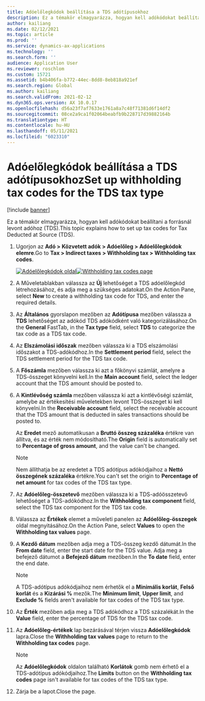 ```yaml
---
title: Adóelőlegkódok beállítása a TDS adótípusokhoz
description: Ez a témakör elmagyarázza, hogyan kell adókódokat beállítani a forrásnál levont adóhoz (TDS).
author: kailiang
ms.date: 02/12/2021
ms.topic: article
ms.prod: ''
ms.service: dynamics-ax-applications
ms.technology: ''
ms.search.form: ''
audience: Application User
ms.reviewer: roschlom
ms.custom: 15721
ms.assetid: b4b406fa-b772-44ec-8dd8-8eb818a921ef
ms.search.region: Global
ms.author: kailiang
ms.search.validFrom: 2021-02-12
ms.dyn365.ops.version: AX 10.0.17
ms.openlocfilehash: d56a23f7af7633e1761a8a7c48f71381d6f14df2
ms.sourcegitcommit: 08ce2a9ca1f02064beabfb9b228717d39882164b
ms.translationtype: HT
ms.contentlocale: hu-HU
ms.lasthandoff: 05/11/2021
ms.locfileid: "6023310"
---
```

# <a name="set-up-withholding-tax-codes-for-the-tds-tax-type"></a><span data-ttu-id="5e04a-103">Adóelőlegkódok beállítása a TDS adótípusokhoz</span><span class="sxs-lookup"><span data-stu-id="5e04a-103">Set up withholding tax codes for the TDS tax type</span></span>

[!include [banner](../includes/banner.md)]

<span data-ttu-id="5e04a-104">Ez a témakör elmagyarázza, hogyan kell adókódokat beállítani a forrásnál levont adóhoz (TDS).</span><span class="sxs-lookup"><span data-stu-id="5e04a-104">This topic explains how to set up tax codes for Tax Deducted at Source (TDS).</span></span>

1. <span data-ttu-id="5e04a-105">Ugorjon az **Adó \> Közvetett adók \> Adóelőleg \> Adóelőlegkódok elemre**.</span><span class="sxs-lookup"><span data-stu-id="5e04a-105">Go to **Tax \> Indirect taxes \> Withholding tax \> Withholding tax codes**.</span></span>

    <span data-ttu-id="5e04a-106">[![Adóelőlegkódok oldal](./media/apac-ind-TDS-17.png)](./media/apac-ind-TDS-17.png)</span><span class="sxs-lookup"><span data-stu-id="5e04a-106">[![Withholding tax codes page](./media/apac-ind-TDS-17.png)](./media/apac-ind-TDS-17.png)</span></span>

2. <span data-ttu-id="5e04a-107">A Műveletablakban válassza az **Új** lehetőséget a TDS adóelőlegkód létrehozásához, és adja meg a szükséges adatokat.</span><span class="sxs-lookup"><span data-stu-id="5e04a-107">On the Action Pane, select **New** to create a withholding tax code for TDS, and enter the required details.</span></span>
3. <span data-ttu-id="5e04a-108">Az **Általános** gyorslapon mezőben az **Adótípusa** mezőben válassza a **TDS** lehetőséget az adókód TDS adókódként való kategorizálásához.</span><span class="sxs-lookup"><span data-stu-id="5e04a-108">On the **General** FastTab, in the **Tax type** field, select **TDS** to categorize the tax code as a TDS tax code.</span></span>
4. <span data-ttu-id="5e04a-109">Az **Elszámolási időszak** mezőben válassza ki a TDS elszámolási időszakot a TDS-adókódhoz.</span><span class="sxs-lookup"><span data-stu-id="5e04a-109">In the **Settlement period** field, select the TDS settlement period for the TDS tax code.</span></span>
5. <span data-ttu-id="5e04a-110">A **Főszámla** mezőben válassza ki azt a főkönyvi számlát, amelyre a TDS-összeget könyvelni kell.</span><span class="sxs-lookup"><span data-stu-id="5e04a-110">In the **Main account** field, select the ledger account that the TDS amount should be posted to.</span></span>
6. <span data-ttu-id="5e04a-111">A **Kintlévőség számla** mezőben válassza ki azt a kintlévőségi számlát, amelybe az értékesítési műveletekben levont TDS-összeget ki kell könyvelni.</span><span class="sxs-lookup"><span data-stu-id="5e04a-111">In the **Receivable account** field, select the receivable account that the TDS amount that is deducted in sales transactions should be posted to.</span></span>

    <span data-ttu-id="5e04a-112">Az **Eredet** mező automatikusan a **Bruttó összeg százaléka** értékre van állítva, és az érték nem módosítható.</span><span class="sxs-lookup"><span data-stu-id="5e04a-112">The **Origin** field is automatically set to **Percentage of gross amount**, and the value can't be changed.</span></span>

    > [!NOTE]
    > <span data-ttu-id="5e04a-113">Nem állíthatja be az eredetet a TDS adótípus adókódjaihoz a **Nettó összegének százaléka** értékre.</span><span class="sxs-lookup"><span data-stu-id="5e04a-113">You can't set the origin to **Percentage of net amount** for tax codes of the TDS tax type.</span></span>

7. <span data-ttu-id="5e04a-114">Az **Adóelőleg-összetevő** mezőben válassza ki a TDS-adóösszetevő lehetőséget a TDS-adókódhoz.</span><span class="sxs-lookup"><span data-stu-id="5e04a-114">In the **Withholding tax component** field, select the TDS tax component for the TDS tax code.</span></span>
8. <span data-ttu-id="5e04a-115">Válassza az **Értékek** elemet a műveleti panelen az **Adóelőleg-összegek** oldal megnyitásához.</span><span class="sxs-lookup"><span data-stu-id="5e04a-115">On the Action Pane, select **Values** to open the **Withholding tax values** page.</span></span>
9. <span data-ttu-id="5e04a-116">A **Kezdő dátum** mezőben adja meg a TDS-összeg kezdő dátumát.</span><span class="sxs-lookup"><span data-stu-id="5e04a-116">In the **From date** field, enter the start date for the TDS value.</span></span> <span data-ttu-id="5e04a-117">Adja meg a befejező dátumot a **Befejező dátum** mezőben.</span><span class="sxs-lookup"><span data-stu-id="5e04a-117">In the **To date** field, enter the end date.</span></span>

    > [!NOTE]
    > <span data-ttu-id="5e04a-118">A TDS-adótípus adókódjaihoz nem érhetők el a **Minimális korlát**, **Felső korlát** és a **Kizárási %** mezők.</span><span class="sxs-lookup"><span data-stu-id="5e04a-118">The **Minimum limit**, **Upper limit**, and **Exclude %** fields aren't available for tax codes of the TDS tax type.</span></span>

10. <span data-ttu-id="5e04a-119">Az **Érték** mezőben adja meg a TDS adókódhoz a TDS százalékát.</span><span class="sxs-lookup"><span data-stu-id="5e04a-119">In the **Value** field, enter the percentage of TDS for the TDS tax code.</span></span>
11. <span data-ttu-id="5e04a-120">Az **Adóelőleg-értékek** lap bezárásával térjen vissza **Adóelőlegkódok** lapra.</span><span class="sxs-lookup"><span data-stu-id="5e04a-120">Close the **Withholding tax values** page to return to the **Withholding tax codes** page.</span></span>

    > [!NOTE]
    > <span data-ttu-id="5e04a-121">Az **Adóelőlegkódok** oldalon található **Korlátok** gomb nem érhető el a TDS-adótípus adókódjaihoz.</span><span class="sxs-lookup"><span data-stu-id="5e04a-121">The **Limits** button on the **Withholding tax codes** page isn't available for tax codes of the TDS tax type.</span></span>

12. <span data-ttu-id="5e04a-122">Zárja be a lapot.</span><span class="sxs-lookup"><span data-stu-id="5e04a-122">Close the page.</span></span>
